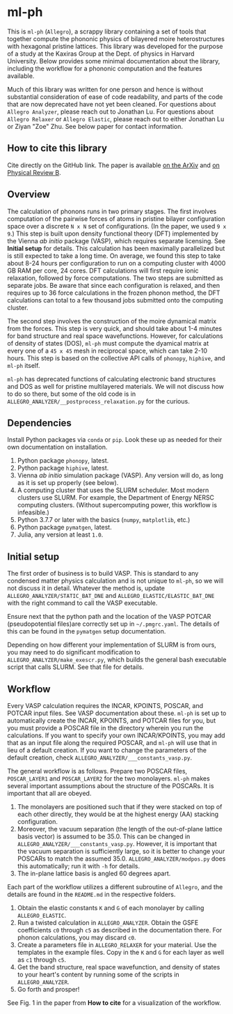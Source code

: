 # ml-ph
This is `ml-ph` (`Allegro`), a scrappy library containing a set of tools that together compute the phononic physics of bilayered moire heterostructures with hexagonal pristine lattices. This library was developed for the purpose of a study at the Kaxiras Group at the Dept. of physics in Harvard University. Below provides some minimal documentation about the library, including the workflow for a phononic computation and the features available.

Much of this library was written for one person and hence is without substantial consideration of ease of code readability, and parts of the code that are now deprecated have not yet been cleaned. For questions about `Allegro Analyzer`, please reach out to Jonathan Lu. For questions about `Allegro Relaxer` or `Allegro Elastic`, please reach out to either Jonathan Lu or Ziyan "Zoe" Zhu. See below paper for contact information.

## How to cite this library
Cite directly on the GitHub link. The paper is available [on the ArXiv](https://arxiv.org/abs/2207.04965) and [on Physical Review B](https://journals.aps.org/prb/abstract/10.1103/PhysRevB.106.144305).

## Overview
The calculation of phonons runs in two primary stages. The first involves computation of the pairwise forces of atoms in pristine bilayer configuration space over a discrete `N x N` set of configurations. (In the paper, we used `9 x 9`.) This step is built upon density functional theory (DFT) implemented by the Vienna _ab initio_ package (VASP), which requires separate licensing. See **Initial setup** for details. This calculation has been maximally parallelized but is still expected to take a long time. On average, we found this step to take about 8-24 hours per configuration to run on a computing cluster with 4000 GB RAM per core, 24 cores. DFT calculations will first require ionic relaxation, followed by force computations. The two steps are submitted as separate jobs. Be aware that since each configuration is relaxed, and then requires up to 36 force calculations in the frozen phonon method, the DFT calculations can total to a few thousand jobs submitted onto the computing cluster.

The second step involves the construction of the moire dynamical matrix from the forces. This step is very quick, and should take about 1-4 minutes for band structure and real space wavefunctions. However, for calculations of density of states (DOS), `ml-ph` must compute the dyamical matrix at every one of a `45 x 45` mesh in reciprocal space, which can take 2-10 hours. This step is based on the collective API calls of `phonopy`, `hiphive`, and `ml-ph` itself.

`ml-ph` has deprecated functions of calculating electronic band structures and DOS as well for pristine multilayered materials. We will not discuss how to do so there, but some of the old code is in `ALLEGRO_ANALYZER/__postprocess_relaxation.py` for the curious.

## Dependencies
Install Python packages via `conda` or `pip`. Look these up as needed for their own documentation on installation.

1. Python package `phonopy`, latest.
2. Python package `hiphive`, latest.
3. Vienna *ab initio* simulation package (VASP). Any version will do, as long as it is set up properly (see below).
4. A computing cluster that uses the SLURM scheduler. Most modern clusters use SLURM. For example, the Department of Energy NERSC computing clusters. (Without supercomputing power, this workflow is infeasible.)
5. Python 3.7.7 or later with the basics (`numpy`, `matplotlib`, etc.)
6. Python package `pymatgen`, latest.
8. Julia, any version at least `1.0`.

## Initial setup
The first order of business is to build VASP. This is standard to any condensed matter physics calculation and is not unique to `ml-ph`, so we will not discuss it in detail. Whatever the method is, update `ALLEGRO_ANALYZER/STATIC_BAT_DNE` and `ALLEGRO_ELASTIC/ELASTIC_BAT_DNE` with the right command to call the VASP executable. 

Ensure next that the python path and the location of the VASP POTCAR (pseudopotential files)are correctly set up in `~/.pmgrc.yaml`. The details of this can be found in the `pymatgen` setup documentation.

Depending on how different your implementation of SLURM is from ours, you may need to do significant modification to `ALLEGRO_ANALYZER/make_exescr.py`, which builds the general bash executable script that calls SLURM. See that file for details.

## Workflow
Every VASP calculation requires the INCAR, KPOINTS, POSCAR, and POTCAR input files. See VASP documentation about these. `ml-ph` is set up to automatically create the INCAR, KPOINTS, and POTCAR files for you, but you must provide a POSCAR file in the directory wherein you run the calculations. If you want to specify your own INCAR/KPOINTS, you may add that as an input file along the required POSCAR, and `ml-ph` will use that in lieu of a default creation. If you want to change the parameters of the default creation, check `ALLEGRO_ANALYZER/___constants_vasp.py`.

The general workflow is as follows. Prepare two POSCAR files, `POSCAR_LAYER1` and `POSCAR_LAYER2` for the two monolayers. `ml-ph` makes several important assumptions about the structure of the POSCARs. It is important that all are obeyed.
1. The monolayers are positioned such that if they were stacked on top of each other directly, they would be at the highest energy (AA) stacking configuration.
2. Moreover, the vacuum separation (the length of the out-of-plane lattice basis vector) is assumed to be 35.0. This can be changed in `ALLEGRO_ANALYZER/___constants_vasp.py`. However, it is important that the vacuum separation is sufficiently large, so it is better to change your POSCARs to match the assumed 35.0. `ALLEGRO_ANALYZER/modpos.py` does this automatically; run it with `-h` for details.
3. The in-plane lattice basis is angled 60 degrees apart.

Each part of the workflow utilizes a different subroutine of `Allegro`, and the details are found in the `README.md` in the respective folders.

1. Obtain the elastic constants `K` and `G` of each monolayer by calling `ALLEGRO_ELASTIC`.
2. Run a twisted calculation in `ALLEGRO_ANALYZER`. Obtain the GSFE coefficients `c0` through `c5` as described in the documentation there. For phonon calculations, you may discard `c0`.
3. Create a parameters file in `ALLEGRO_RELAXER` for your material. Use the templates in the example files. Copy in the `K` and `G` for each layer as well as `c1` through `c5`.
4. Get the band structure, real space wavefunction, and density of states to your heart's content by running some of the scripts in `ALLEGRO_ANALYZER`.
5. Go forth and prosper!

See Fig. 1 in the paper from **How to cite** for a visualization of the workflow.
